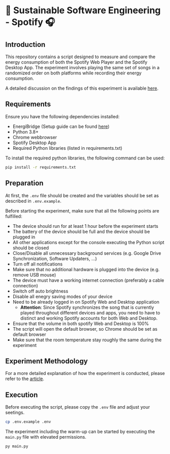 # 🌳 Sustainable Software Engineering - Spotify 🎧

## Introduction

This repository contains a script designed to measure and compare the energy consumption of both the Spotify Web Player and the Spotify Desktop App. The experiment involves playing the same set of songs in a randomized order on both platforms while recording their energy consumption.

A detailed discussion on the findings of this experiment is available [here](https://luiscruz.github.io/course_sustainableSE/2025/p1_measuring_software/g25_spotify.html).

## Requirements

Ensure you have the following dependencies installed:

- EnergiBridge (Setup guide can be found [here](https://github.com/tdurieux/energibridge))
- Python 3.8+
- Chrome webbrowser
- Spotify Desktop App
- Required Python libraries (listed in requirements.txt)

To install the required python libraries, the following command can be used:
```bash
pip install -r requirements.txt
```

## Preparation

At first, the `.env` file should be created and the variables should be set as described in `.env.example`.

Before starting the experiment, make sure that all the following points are fulfilled:

- The device should run for at least 1 hour before the experiment starts
- The battery of the device should be full and the device should be plugged in
- All other applications except for the console executing the Python script should be closed
- Close/Disable all unnecessary background services (e.g. Google Drive Synchronization, Software Updaters, ...)
- Turn off all notifications
- Make sure that no additional hardware is plugged into the device (e.g. remove USB mouse)
- The device must have a working internet connection (preferably a cable connection)
- Switch off auto brightness
- Disable all enegry saving modes of your device
- Need to be already logged in on Spotify Web and Desktop application
  - **Attention**: Since Spotify synchronizes the song that is currently played throughout different devices and apps, you need to have to distinct and working Spotify accounts for both Web and Desktop.
- Ensure that the volume in both spotify Web and Desktop is 100%
- The script will open the default browser, so Chrome should be set as default browser
- Make sure that the room temperature stay roughly the same during the experiment

## Experiment Methodology

For a more detailed explanation of how the experiment is conducted, please refer to the [article](https://luiscruz.github.io/course_sustainableSE/2025/p1_measuring_software/g25_spotify.html).

## Execution

Before executing the script, please copy the `.env` file and adjust your seetings.

```bash
cp .env.example .env
```

The experiment including the warm-up can be started by executing the `main.py` file with elevated permissions.

```bash
py main.py
```
